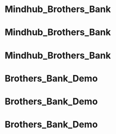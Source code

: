 # Mindhub_Brothers_Bank
# Mindhub_Brothers_Bank
# Mindhub_Brothers_Bank
# Brothers_Bank_Demo
# Brothers_Bank_Demo
# Brothers_Bank_Demo
